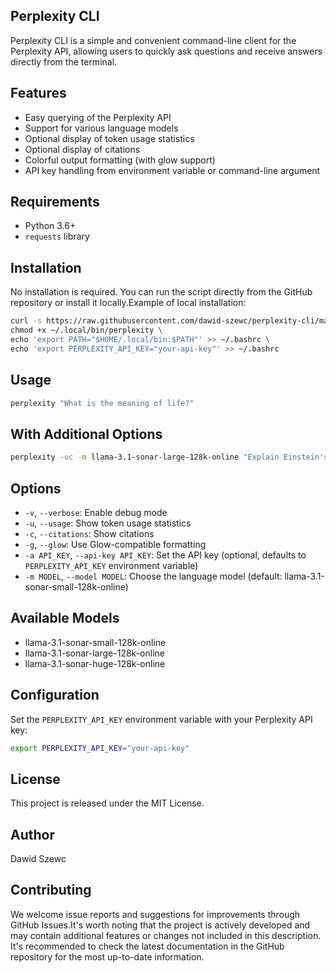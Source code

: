## Perplexity CLI
Perplexity CLI is a simple and convenient command-line client for the Perplexity API, allowing users to quickly ask questions and receive answers directly from the terminal.

## Features
-   Easy querying of the Perplexity API
-   Support for various language models
-   Optional display of token usage statistics
-   Optional display of citations
-   Colorful output formatting (with glow support)
-   API key handling from environment variable or command-line argument

## Requirements
-   Python 3.6+
-   `requests` library

## Installation
No installation is required. You can run the script directly from the GitHub repository or install it locally.Example of local installation:

```bash
curl -s https://raw.githubusercontent.com/dawid-szewc/perplexity-cli/main/perplexity.py > ~/.local/bin/perplexity \
chmod +x ~/.local/bin/perplexity \
echo 'export PATH="$HOME/.local/bin:$PATH"' >> ~/.bashrc \
echo 'export PERPLEXITY_API_KEY="your-api-key"' >> ~/.bashrc
```
## Usage
```bash
perplexity "What is the meaning of life?"
```

## With Additional Options
```bash
perplexity -uc -m llama-3.1-sonar-large-128k-online "Explain Einstein's theory of relativity"
```

## Options
-   `-v`, `--verbose`: Enable debug mode
-   `-u`, `--usage`: Show token usage statistics
-   `-c`, `--citations`: Show citations
-   `-g`, `--glow`: Use Glow-compatible formatting
-   `-a API_KEY`, `--api-key API_KEY`: Set the API key (optional, defaults to `PERPLEXITY_API_KEY` environment variable)
-   `-m MODEL`, `--model MODEL`: Choose the language model (default: llama-3.1-sonar-small-128k-online)

## Available Models
-   llama-3.1-sonar-small-128k-online
-   llama-3.1-sonar-large-128k-online
-   llama-3.1-sonar-huge-128k-online

## Configuration
Set the `PERPLEXITY_API_KEY` environment variable with your Perplexity API key:
```bash
export PERPLEXITY_API_KEY="your-api-key"
``` 

## License
This project is released under the MIT License.

## Author
Dawid Szewc

## Contributing
We welcome issue reports and suggestions for improvements through GitHub Issues.It's worth noting that the project is actively developed and may contain additional features or changes not included in this description. It's recommended to check the latest documentation in the GitHub repository for the most up-to-date information.
